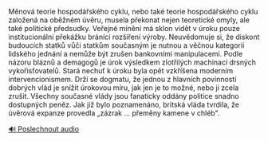 
Měnová teorie hospodářského cyklu, nebo také teorie hospodářského cyklu založená na oběžném úvěru, musela překonat nejen teoretické omyly, ale také politické předsudky. Veřejné mínění má sklon vidět v úroku pouze institucionální překážku bránící rozšíření výroby. Neuvědomuje si, že diskont budoucích statků vůči statkům současným je nutnou a věčnou kategorií lidského jednání a nemůže být zrušen bankovními manipulacemi. Podle názoru bláznů a demagogů je úrok výsledkem zlotřilých machinací drsných vykořisťovatelů. Stará nechuť k úroku byla opět vzkříšena moderním intervencionismem. Drží se dogmatu, že jednou z hlavních povinností dobrých vlád je snížit úrokovou míru, jak jen je to možné, nebo ji zcela zrušit. Všechny současné vlády jsou fanaticky oddány politice snadno dostupných peněz. Jak již bylo poznamenáno, britská vláda tvrdila, že úvěrová expanze provedla „zázrak ... přeměny kamene v chléb".

[🔊 Poslechnout audio](/data/7-paragraphs/audio/chapter_103/para_002-Mnov-teorie-hospodskho-cyklu-nebo-tak-teori.mp3)
